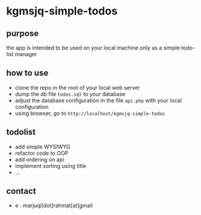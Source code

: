 # kgmsjq-simple-todos


## purpose

the app is intended to be used on your local machine only as a simple todo-list manager

## how to use

- clone the repo in the root of your local web server
- dump the db file `todos.sql` to your database
- adjust the database configuration in the file `api.php` with your local configuration
- using browser, go to `http://localhost/kgmsjq-simple-todos`

## todolist

- add simple WYSIWYG
- refactor code to OOP
- add ordering on api
- implement sorting using title
- ...

## contact

- e : marjuqi[dot]rahmat[at]gmail